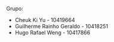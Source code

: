 Grupo:
- Cheuk Ki Yu - 10419664
- Guilherme Rainho Geraldo - 10418251
- Hugo Rafael Weng - 10417866
